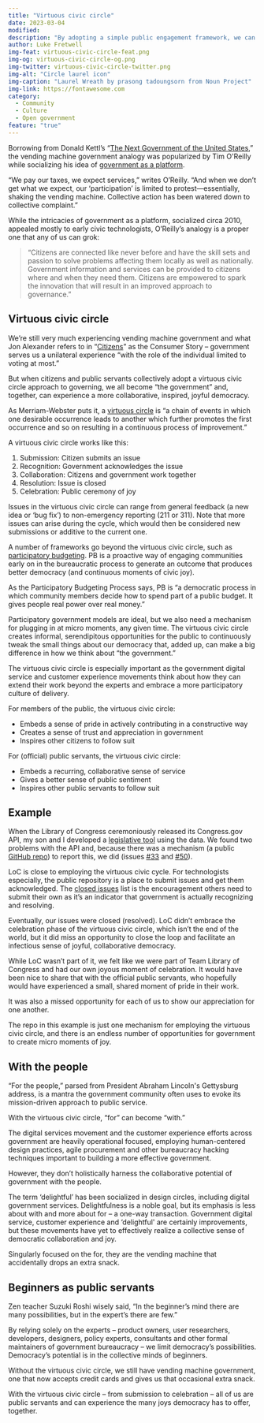 ```yaml
---
title: "Virtuous civic circle"
date: 2023-03-04
modified: 
description: "By adopting a simple public engagement framework, we can build a more inspired government, together."
author: Luke Fretwell
img-feat: virtuous-civic-circle-feat.png
img-og: virtuous-civic-circle-og.png
img-twitter: virtuous-civic-circle-twitter.png
img-alt: "Circle laurel icon"
img-caption: "Laurel Wreath by prasong tadoungsorn from Noun Project"
img-link: https://fontawesome.com
category:
  - Community
  - Culture
  - Open government
feature: "true"
---
```


Borrowing from Donald Kettl’s “[The Next Government of the United States](https://www.amazon.com/Next-Government-United-States-Institutions/dp/0393051129),” the vending machine government analogy was popularized by Tim O'Reilly while socializing his idea of [government as a platform](https://www.oreilly.com/library/view/open-government/9781449381936/ch02.html).

“We pay our taxes, we expect services,” writes O’Reilly. “And when we don’t get what we expect, our ‘participation’ is limited to protest—essentially, shaking the vending machine. Collective action has been watered down to collective complaint.”

While the intricacies of government as a platform, socialized circa 2010, appealed mostly to early civic technologists, O’Reilly’s analogy is a proper one that any of us can grok: 


> “Citizens are connected like never before and have the skill sets and passion to solve problems affecting them locally as well as nationally. Government information and services can be provided to citizens where and when they need them. Citizens are empowered to spark the innovation that will result in an improved approach to governance.”


## Virtuous civic circle

We’re still very much experiencing vending machine government and what Jon Alexander refers to in “[Citizens](https://govfresh.com/reviews/review-citizens)” as the Consumer Story – government serves us a unilateral experience “with the role of the individual limited to voting at most.”

But when citizens and public servants collectively adopt a virtuous civic circle approach to governing, we all become “the government” and, together, can experience a more collaborative, inspired, joyful democracy.

As Merriam-Webster puts it, a [virtuous circle](https://www.merriam-webster.com/dictionary/virtuous%20circle) is “a chain of events in which one desirable occurrence leads to another which further promotes the first occurrence and so on resulting in a continuous process of improvement.”

A virtuous civic circle works like this:



1. Submission: Citizen submits an issue
2. Recognition: Government acknowledges the issue
3. Collaboration: Citizens and government work together
4. Resolution: Issue is closed
5. Celebration: Public ceremony of joy

Issues in the virtuous civic circle can range from general feedback (a new idea or ‘bug fix’) to non-emergency reporting (211 or 311). Note that more issues can arise during the cycle, which would then be considered new submissions or additive to the current one.

A number of frameworks go beyond the virtuous civic circle, such as [participatory budgeting](https://www.participatorybudgeting.org/what-is-pb/). PB is a proactive way of engaging communities early on in the bureaucratic process to generate an outcome that produces better democracy (and continuous moments of civic joy). 

As the Participatory Budgeting Process says, PB is “a democratic process in which community members decide how to spend part of a public budget. It gives people real power over real money.”

Participatory government models are ideal, but we also need a mechanism for plugging in at micro moments, any given time. The virtuous civic circle creates informal, serendipitous opportunities for the public to continuously tweak the small things about our democracy that, added up, can make a big difference in how we think about “the government.”

The virtuous civic circle is especially important as the government digital service and customer experience movements think about how they can extend their work beyond the experts and embrace a more participatory culture of delivery.

For members of the public, the virtuous civic circle:



* Embeds a sense of pride in actively contributing in a constructive way
* Creates a sense of trust and appreciation in government
* Inspires other citizens to follow suit

For (official) public servants, the virtuous civic circle:



* Embeds a recurring, collaborative sense of service
* Gives a better sense of public sentiment
* Inspires other public servants to follow suit


## Example

When the Library of Congress ceremoniously released its Congress.gov API, my son and I developed a [legislative tool](https://usa.govfresh.com/government/legislative/) using the data. We found two problems with the API and, because there was a mechanism (a public [GitHub repo](https://github.com/LibraryOfCongress/api.congress.gov/)) to report this, we did (issues [#33](https://github.com/LibraryOfCongress/api.congress.gov/issues/50) and [#50](https://github.com/LibraryOfCongress/api.congress.gov/issues/50)).

LoC is close to employing the virtuous civic cycle. For technologists especially, the public repository is a place to submit issues and get them acknowledged. The [closed issues](https://github.com/LibraryOfCongress/api.congress.gov/issues?q=is%3Aissue+is%3Aclosed) list is the encouragement others need to submit their own as it’s an indicator that government is actually recognizing and resolving.

Eventually, our issues were closed (resolved). LoC didn’t embrace the celebration phase of the virtuous civic circle, which isn’t the end of the world, but it did miss an opportunity to close the loop and facilitate an infectious sense of joyful, collaborative democracy.

While LoC wasn’t part of it, we felt like we were part of Team Library of Congress and had our own joyous moment of celebration. It would have been nice to share that with the official public servants, who hopefully would have experienced a small, shared moment of pride in their work. 

It was also a missed opportunity for each of us to show our appreciation for one another.

The repo in this example is just one mechanism for employing the virtuous civic circle, and there is an endless number of opportunities for government to create micro moments of joy.


## With the people

“For the people,” parsed from President Abraham Lincoln's Gettysburg address, is a mantra the government community often uses to evoke its mission-driven approach to public service.

With the virtuous civic circle, “for” can become “with.”

The digital services movement and the customer experience efforts across government are heavily operational focused, employing human-centered design practices, agile procurement and other bureaucracy hacking techniques important to building a more effective government.

However, they don’t holistically harness the collaborative potential of government with the people.

The term ‘delightful’ has been socialized in design circles, including digital government services. Delightfulness is a noble goal, but its emphasis is less about with and more about for – a one-way transaction. Government digital service, customer experience and ‘delightful' are certainly improvements, but these movements have yet to effectively realize a collective sense of democratic collaboration and joy.

Singularly focused on the for, they are the vending machine that accidentally drops an extra snack.


## Beginners as public servants

Zen teacher Suzuki Roshi wisely said, “In the beginner’s mind there are many possibilities, but in the expert’s there are few.”

By relying solely on the experts – product owners, user researchers, developers, designers, policy experts, consultants and other formal maintainers of government bureaucracy – we limit democracy’s possibilities. Democracy’s potential is in the collective minds of beginners.

Without the virtuous civic circle, we still have vending machine government, one that now accepts credit cards and gives us that occasional extra snack.

With the virtuous civic circle – from submission to celebration – all of us are public servants and can experience the many joys democracy has to offer, together.

